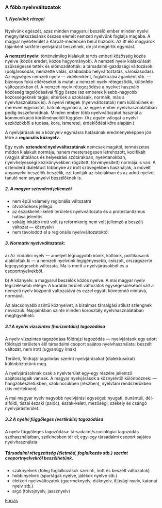 ### A főbb nyelvváltozatok

##### 1. Nyelvünk rétegei

Nyelvünk egészét, azaz minden magyarul beszélő ember minden nyelvi megnyilatkozásának összes elemét nemzeti nyelvünk foglalja magába. A magyar nyelvterület a Kárpát-medencén belül húzódik. Az itt élő magyarok tájanként sokféle nyelvjárást beszélnek, de jól megértik egymást.

**A nemzeti nyelv**: történelmileg kialakult tartós emberi közösség közös nyelve (közös eredet, közös hagyományok). A nemzeti nyelv kialakulását szükségessé tették és előmozdították: a társadalmi-gazdasági változások (polgárosodás, nemzetté válás, szabadabb helyváltoztatás, városiasodás). Az egységes nemzeti nyelv — vidékenként, foglalkozási áganként stb. — bizonyos fokú eltéréseket is mutat: a nemzeti nyelv rétegeződik, különféle változatokban él. A nemzeti nyelv rétegeződése a nyelvet használó közösség tagolódásával függ össze (az emberek kisebb-nagyobb közösségeknek tagjai; eltérőek a szokásaik, normáik, más a nyelvhasználatuk is). A nyelvi rétegek (nyelvváltozatok) nem különülnek el mereven egymástól, hatnak egymásra, az egyes ember nyelvhasználatában pedig összefonódnak. Minden ember több nyelvváltozatot használ a kommunikáció
körülményeitől függően. (Az egyén válogat a nyelvi eszközökből a tudása, kora, ismeretei, érdeklődési köre alapján.)

A nyelvjárások és a köznyelv egymásra hatásának eredményeképpen jön létre a **regionális köznyelv**.

Egy nyelv **sztenderd nyelvváltozatának** nemcsak magától, természetes módon kialakult normája, hanem mesterségesen létrehozott, kodifikált (vagyis általános és helyesírási szótárakban, nyelvtanokban, nyelvhelyességi kézikönyvekben rögzített, törvényesített) normája is van. A sztenderd dialektust többnyire az írott szövegekben használják, a művelt anyanyelvi
beszélők beszélik, ezt tanítják az iskolákban és az adott nyelvet tanuló nem anyanyelvi beszélőknek is.

##### 2. A magyar sztenderd jellemzői

- nem épül valamely regionális változatra
- ötvöződéses jellegű
- az északkeleti-keleti területek nyelvváltozata és a protestantizmus hatása jelentős
- sokáig inkább írott volt (a reformkorig nem volt jellemző a beszélt változat — köznyelv)
- nem távolodott el a regionális nyelvváltozatoktól

##### 3. Normatív nyelvváltozatok:

a) Az irodalmi nyelv — amelyet legnagyobb íróink, költőink, politikusaink alakítottak ki — a nemzeti nyelvünk legigényesebb, csiszolt, országszerte legegységesebb változata. Ma is merít a nyelvjárásokból és a csoportnyelvekből.

b) A köznyelv: a magyarul beszélők közös nyelve. A mai magyar nyelv legszélesebb rétege. A korábbi területi változatok egységesüléséből vált a nemzeti nyelv központi változatává és ezzel együtt követendő mintává, normává. 

Az alacsonyabb szintű köznyelvet, a bizalmas társalgási stílust szlengnek nevezzük. Napjainkban szinte minden korosztály nyelvhasználatában megfigyelhető.

##### 3.1 A nyelvi vízszintes (horizontális) tagozódása

A nyelv vízszintes tagozódása földrajzi tagozódás — nyelvjárások egy adott földrajzi területen élő társadalmi csoport sajátos nyelvhasználata; beszélt változat, nem írott (ugyanúgy írnak)

Területi, földrajzi tagolódás szerint nyelvjárásokat (dialektusokat) különböztetünk meg.

A nyelvjárásoknak csak a nyelvterület egy-egy részére jellemző sajátosságaik vannak. A magyar nyelvjárások a köznyelvtől különböznek: — hangzókészletükben, szókincsükben (részben), nyelvtani rendszerükben (kis mértékben).

A mai magyar nyelv nagyobb nyelvjárási egységei: nyugati, dunántúli, dél-alföldi, tiszai északi (palóc), észak-keleti, mezőségi, székely és csángó nyelvjárásterület.

##### 3.2 A nyelvi függőleges (vertikális) tagozódása

A nyelv függőleges tagozódása: társadalmi/szociológiai tagozódás szóhasználatban, szókincsben tér el; egy-egy társadalmi csoport sajátos nyelvhasználata

##### Társadalmi rétegzettség (életmód, foglalkozás stb.) szerint csoportnyelvekről beszélhetünk.

- szaknyelvek (főleg foglalkozások szerinti, írott és beszélt változatok)
- hobbinyelvek (sportágak nyelve, játékok nyelve stb.)
- életkori nyelvváltozatok (gyermeknyelv, diáknyelv, ifjúsági nyelv, katonai nyelv stb.)
- argó (tolvajnyelv, jassznyelv)

[Forrás](https://erettsegi.com/tetelek/nyelvtan/nyelvunk-fobb-retegzodesei-fobb-nyelvvaltozatok/)
